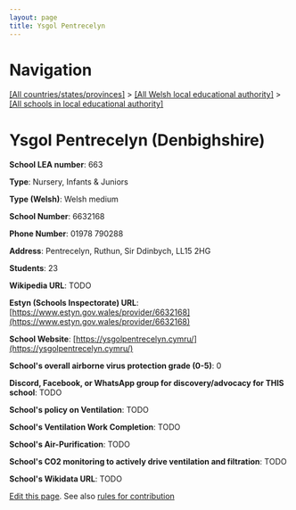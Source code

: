 ```yaml
---
layout: page
title: Ysgol Pentrecelyn
---
```

# Navigation

[[All countries/states/provinces]](../../..) > [[All Welsh local educational authority]](../..) > [[All schools in local educational authority]](..)

# Ysgol Pentrecelyn (Denbighshire)

**School LEA number**: 663

**Type**: Nursery, Infants & Juniors

**Type (Welsh)**: Welsh medium

**School Number**: 6632168

**Phone Number**: 01978 790288

**Address**: Pentrecelyn, Ruthun, Sir Ddinbych, LL15 2HG

**Students**: 23

**Wikipedia URL**: TODO

**Estyn (Schools Inspectorate) URL**: [https://www.estyn.gov.wales/provider/6632168](https://www.estyn.gov.wales/provider/6632168)

**School Website**: [https://ysgolpentrecelyn.cymru/](https://ysgolpentrecelyn.cymru/)

**School's overall airborne virus protection grade (0-5)**: 0

**Discord, Facebook, or WhatsApp group for discovery/advocacy for THIS school**: TODO

**School's policy on Ventilation**: TODO

**School's Ventilation Work Completion**: TODO

**School's Air-Purification**: TODO

**School's CO2 monitoring to actively drive ventilation and filtration**: TODO

**School's Wikidata URL**: TODO




[Edit this page](https://github.com/VentilationProject/Wales/edit/prif/./Denbighshire/Ysgol_Pentrecelyn.md). See also [rules for contribution](../../../contribution-rules/)
